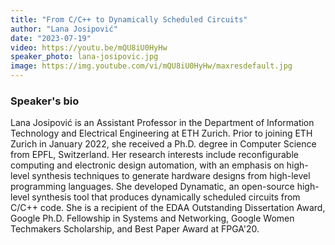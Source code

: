 ```yaml
---
title: "From C/C++ to Dynamically Scheduled Circuits"
author: "Lana Josipović"
date: "2023-07-19"
video: https://youtu.be/mQU8iU0HyHw
speaker_photo: lana-josipovic.jpg
image: https://img.youtube.com/vi/mQU8iU0HyHw/maxresdefault.jpg
---
```


### Speaker's bio

Lana Josipović is an Assistant Professor in the Department of Information Technology and Electrical Engineering at ETH Zurich. Prior to joining ETH Zurich in January 2022, she received a Ph.D. degree in Computer Science from EPFL, Switzerland. Her research interests include reconfigurable computing and electronic design automation, with an emphasis on high-level synthesis techniques to generate hardware designs from high-level programming languages. She developed Dynamatic, an open-source high-level synthesis tool that produces dynamically scheduled circuits from C/C++ code. She is a recipient of the EDAA Outstanding Dissertation Award, Google Ph.D. Fellowship in Systems and Networking, Google Women Techmakers Scholarship, and Best Paper Award at FPGA'20.
